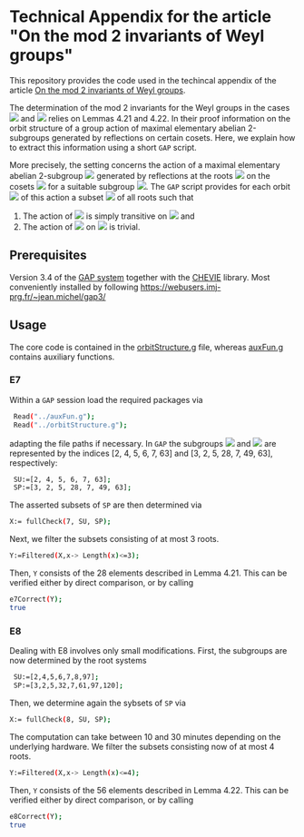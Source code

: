# Technical Appendix for the article "On the mod 2 invariants of Weyl groups"

This repository provides the code used in the techincal appendix of the article [On the mod 2 invariants of Weyl groups](https://arxiv.org/abs/1805.04670). 

The determination of the mod 2 invariants for the Weyl groups in the cases <img src="http://latex.codecogs.com/svg.latex?W(E_7)" /> and <img src="http://latex.codecogs.com/svg.latex?W(E_8)" /> relies on Lemmas 4.21 and 4.22. In their proof information on the orbit structure of a group action of maximal elementary abelian 2-subgroups generated by reflections on certain cosets. Here, we explain how to extract this information using a short `GAP` script.

More precisely, the setting concerns the action of a maximal elementary abelian 2-subgroup <img src="http://latex.codecogs.com/svg.latex?P=P(S){\subset}W(E_n)" />  generated by reflections at the roots <img src="http://latex.codecogs.com/svg.latex?S" /> on the cosets <img src="http://latex.codecogs.com/svg.latex?U{\setminus} W(E_n)" /> for a suitable subgroup <img src="http://latex.codecogs.com/svg.latex?U{\subset}W(E_n)" />. The `GAP` script provides for each orbit <img src="http://latex.codecogs.com/svg.latex?\mathcal{O}_k" /> of this action a subset <img src="http://latex.codecogs.com/gif.latex?S_k{\subset}S" /> of all roots such that
1. The action of <img src="http://latex.codecogs.com/svg.latex?P(S_k)" /> is simply transitive on <img src="http://latex.codecogs.com/svg.latex?\mathcal{O}_k" /> and 
2. The action of <img src="http://latex.codecogs.com/svg.latex?P(S\setminus{S_k})" /> on <img src="http://latex.codecogs.com/svg.latex?\mathcal{O}_k" /> is trivial.


## Prerequisites

Version 3.4 of the [GAP system](https://www.gap-system.org) together with the [CHEVIE](http://www.math.rwth-aachen.de/~CHEVIE/) library. Most conveniently installed by following https://webusers.imj-prg.fr/~jean.michel/gap3/

## Usage

The core code is contained in the [orbitStructure.g](./orbitStructure.g) file, whereas [auxFun.g](./auxFun.g) contains auxiliary functions. 

### E7
Within a `GAP` session load the required packages via
```sh
 Read("../auxFun.g");
 Read("../orbitStructure.g");
```
adapting the file paths if necessary. In `GAP` the subgroups <img src="http://latex.codecogs.com/gif.latex?$U$" />  and <img src="http://latex.codecogs.com/gif.latex?$P$" /> are represented by the indices [2, 4, 5, 6, 7, 63] and
[3, 2, 5, 28, 7, 49, 63], respectively:
```sh
 SU:=[2, 4, 5, 6, 7, 63];
 SP:=[3, 2, 5, 28, 7, 49, 63];
```
The asserted subsets of `SP` are then determined via
```sh
X:= fullCheck(7, SU, SP);
```
Next, we filter the subsets consisting of at most 3 roots.
```sh
Y:=Filtered(X,x-> Length(x)<=3);   
```
Then, `Y` consists of the 28 elements described in Lemma 4.21. This can be verified either by direct comparison, or by calling 
```sh
e7Correct(Y);
true
```

### E8
Dealing with E8 involves only small modifications. First, the subgroups are now determined by the root systems

```sh
 SU:=[2,4,5,6,7,8,97];
 SP:=[3,2,5,32,7,61,97,120];
```
Then, we determine again the sybsets of `SP` via 
```sh
X:= fullCheck(8, SU, SP);
```
The computation can take between 10 and 30 minutes depending on the underlying hardware. We filter the subsets consisting now of at most 4 roots.
```sh
Y:=Filtered(X,x-> Length(x)<=4);   
```
Then, `Y` consists of the 56 elements described in Lemma 4.22. This can be verified either by direct comparison, or by calling 
```sh
e8Correct(Y);
true
```
